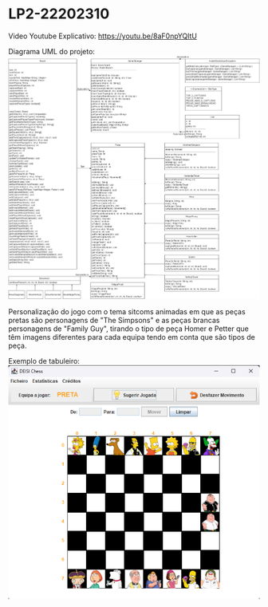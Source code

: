 # LP2-22202310
Video Youtube Explicativo: https://youtu.be/8aF0npYQltU  
  
Diagrama UML do projeto:
![](src/images/uml.drawio.png?raw=true "Diagrama UML")

Personalização do jogo com o tema sitcoms animadas em que as peças pretas são personagens de "The Simpsons" e as peças
brancas personagens de "Family Guy", tirando o tipo de peça Homer e Petter que têm imagens diferentes para cada equipa tendo em conta que são tipos de peça.

Exemplo de tabuleiro:  
![](src/images/demonstracaP2.png?raw=true "Tabuleiro Exemplo")
